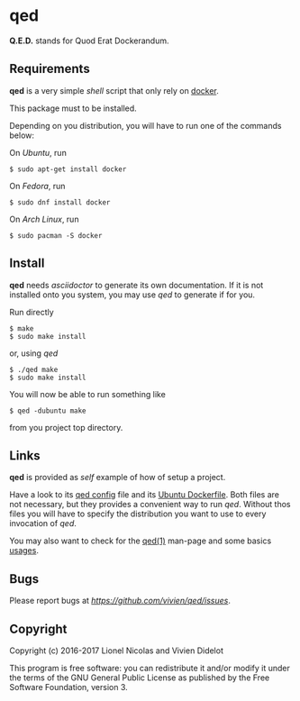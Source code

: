 # qed

**Q.E.D.** stands for Quod Erat Dockerandum.

## Requirements

**qed** is a very simple *shell* script that only rely on
[docker](https://github.com/docker/docker).

This package must to be installed.

Depending on you distribution, you will have to run one of the commands below:

On _Ubuntu_, run

    $ sudo apt-get install docker

On _Fedora_, run

    $ sudo dnf install docker

On _Arch Linux_, run

    $ sudo pacman -S docker

## Install

**qed** needs *asciidoctor* to generate its own documentation. If it is not
installed onto you system, you may use *qed* to generate if for you.

Run directly

    $ make
    $ sudo make install

or, using _qed_

    $ ./qed make
    $ sudo make install

You will now be able to run something like

    $ qed -dubuntu make

from you project top directory.

## Links

**qed** is provided as _self_ example of how of setup a project.

Have a look to its [qed config](.qed/config) file and its
[Ubuntu Dockerfile](.qed/Dockerfile.ubuntu). Both files are not necessary, but
they provides a convenient way to run *qed*. Without thos files you will have to
specify the distribution you want to use to every invocation of *qed*.

You may also want to check for the [qed(1)](qed.1.adoc) man-page and some basics
[usages](qed.1.adoc#examples).

## Bugs

Please report bugs at *https://github.com/vivien/qed/issues*.

## Copyright

Copyright (c) 2016-2017 Lionel Nicolas and Vivien Didelot

This program is free software: you can redistribute it and/or modify it under
the terms of the GNU General Public License as published by the Free Software
Foundation, version 3.
